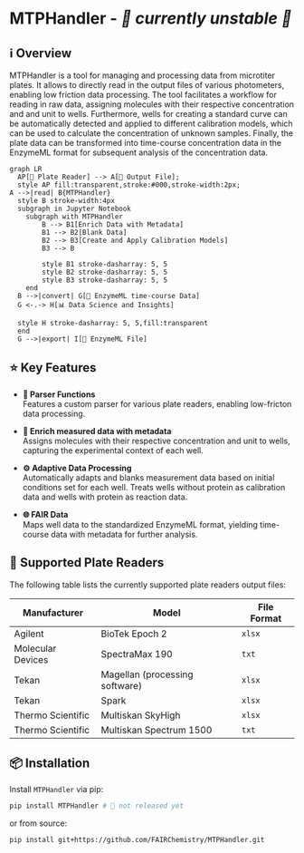 # MTPHandler - _🚧 currently unstable 🚧_

## ℹ️ Overview

MTPHandler is a tool for managing and processing data from microtiter plates. It allows to directly read in the output files of various photometers, enabling low friction data processing. The tool facilitates a workflow for reading in raw data, assigning molecules with their respective concentration and and unit to wells. Furthermore, wells for creating a standard curve can be automatically detected and applied to different calibration models, which can be used to calculate the concentration of unknown samples. Finally, the plate data can be transformed into time-course concentration data in the EnzymeML format for subsequent analysis of the concentration data.

``` mermaid
graph LR
  AP[🧪 Plate Reader] --> A[📄 Output File];
  style AP fill:transparent,stroke:#000,stroke-width:2px;
A -->|read| B{MTPHandler}
  style B stroke-width:4px
  subgraph in Jupyter Notebook
    subgraph with MTPHandler
        B --> B1[Enrich Data with Metadata]
        B1 --> B2[Blank Data]
        B2 --> B3[Create and Apply Calibration Models]
        B3 --> B

        style B1 stroke-dasharray: 5, 5
        style B2 stroke-dasharray: 5, 5
        style B3 stroke-dasharray: 5, 5
    end
  B -->|convert| G[📄 EnzymeML time-course Data]
  G <-.-> H[📊 Data Science and Insights]

  style H stroke-dasharray: 5, 5,fill:transparent
  end
  G -->|export| I[📄 EnzymeML File]
```

## ⭐ Key Features

- **🚀 Parser Functions**  
   Features a custom parser for various plate readers, enabling low-fricton data processing.

- **🌟 Enrich measured data with metadata**  
    Assigns molecules with their respective concentration and unit to wells, capturing the experimental context of each well.

- **⚙️ Adaptive Data Processing**  
   Automatically adapts and blanks measurement data based on initial conditions set for each well. Treats wells without protein as calibration data and wells with protein as reaction data.

- **🌐 FAIR Data**  
   Maps well data to the standardized EnzymeML format, yielding time-course data with metadata for further analysis.

## 🔬 Supported Plate Readers

The following table lists the currently supported plate readers output files:

| Manufacturer       | Model                        | File Format |
|--------------------|------------------------------|-------------|
| Agilent            | BioTek Epoch 2               | `xlsx`      |
| Molecular Devices  | SpectraMax 190               | `txt`       |
| Tekan              | Magellan (processing software)| `xlsx`     |
| Tekan              | Spark                        | `xlsx`      |
| Thermo Scientific  | Multiskan SkyHigh            | `xlsx`      |
| Thermo Scientific  | Multiskan Spectrum 1500      | `txt`       |



## 📦 Installation

Install `MTPHandler` via pip:

```bash
pip install MTPHandler # 🚧 not released yet
```
or from source:

```bash
pip install git+https://github.com/FAIRChemistry/MTPHandler.git
```
